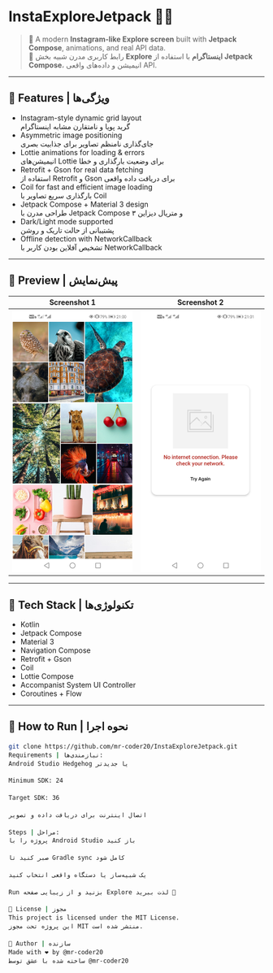 # InstaExploreJetpack 📸✨  
> 📱 A modern **Instagram-like Explore screen** built with **Jetpack Compose**, animations, and real API data.  
> 📱 رابط کاربری مدرن شبیه بخش **Explore اینستاگرام** با استفاده از **Jetpack Compose**، انیمیشن و داده‌های واقعی API.

---

## 🔹 Features | ویژگی‌ها

- Instagram-style dynamic grid layout  
  گرید پویا و نامتقارن مشابه اینستاگرام  
- Asymmetric image positioning  
  جای‌گذاری نامنظم تصاویر برای جذابیت بصری  
- Lottie animations for loading & errors  
  انیمیشن‌های Lottie برای وضعیت بارگذاری و خطا  
- Retrofit + Gson for real data fetching  
  استفاده از Retrofit و Gson برای دریافت داده واقعی  
- Coil for fast and efficient image loading  
  بارگذاری سریع تصاویر با Coil  
- Jetpack Compose + Material 3 design  
  طراحی مدرن با Jetpack Compose و متریال دیزاین ۳  
- Dark/Light mode supported  
  پشتیبانی از حالت تاریک و روشن  
- Offline detection with NetworkCallback  
  تشخیص آفلاین بودن کاربر با NetworkCallback  

---

## 📸 Preview | پیش‌نمایش

| Screenshot 1 | Screenshot 2 |
|--------------|--------------|
| ![Preview 1](explore%20image%201.png) | ![Preview 2](explore%20image2.png) |


---

## 🧰 Tech Stack | تکنولوژی‌ها

- Kotlin
- Jetpack Compose
- Material 3
- Navigation Compose
- Retrofit + Gson
- Coil
- Lottie Compose
- Accompanist System UI Controller
- Coroutines + Flow

---

## 🚀 How to Run | نحوه اجرا

```bash
git clone https://github.com/mr-coder20/InstaExploreJetpack.git
Requirements | نیازمندی‌ها:
Android Studio Hedgehog یا جدیدتر

Minimum SDK: 24

Target SDK: 36

اتصال اینترنت برای دریافت داده و تصویر

Steps | مراحل:
پروژه را با Android Studio باز کنید

صبر کنید تا Gradle sync کامل شود

یک شبیه‌ساز یا دستگاه واقعی انتخاب کنید

Run بزنید و از زیبایی صفحه Explore لذت ببرید 🎉

📝 License | مجوز
This project is licensed under the MIT License.
این پروژه تحت مجوز MIT منتشر شده است.

👤 Author | سازنده
Made with ❤️ by @mr-coder20
ساخته شده با عشق توسط @mr-coder20
